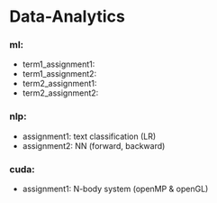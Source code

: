 # Data-Analytics


### ml:

* term1_assignment1: 
* term1_assignment2:
* term2_assignment1: 
* term2_assignment2:

### nlp:

* assignment1: text classification (LR)
* assignment2: NN (forward, backward)

### cuda:

* assignment1: N-body system (openMP & openGL)


